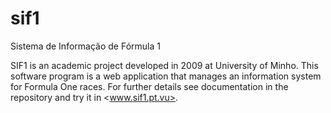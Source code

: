 sif1
====

Sistema de Informação de Fórmula 1

SIF1 is an academic project developed in 2009 at University of Minho.
This software program is a web application that manages an information system for Formula One races.
For further details see documentation in the repository and try it in <www.sif1.pt.vu>.
